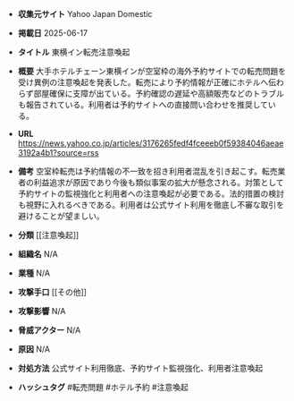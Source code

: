 - **収集元サイト**
Yahoo Japan Domestic

- **掲載日**
2025-06-17

- **タイトル**
東横イン転売注意喚起

- **概要**
大手ホテルチェーン東横インが空室枠の海外予約サイトでの転売問題を受け異例の注意喚起を発表した。転売により予約情報が正確にホテルへ伝わらず部屋確保に支障が出ている。予約確認の遅延や高額販売などのトラブルも報告されている。利用者は予約サイトへの直接問い合わせを推奨している。

- **URL**
https://news.yahoo.co.jp/articles/3176265fedf4fceeeb0f59384046aeae3192a4b1?source=rss

- **備考**
空室枠転売は予約情報の不一致を招き利用者混乱を引き起こす。転売業者の利益追求が原因であり今後も類似事案の拡大が懸念される。対策として予約サイトの監視強化と利用者への注意喚起が必要である。法的措置の検討も視野に入れるべきである。利用者は公式サイト利用を徹底し不審な取引を避けることが望ましい。

- **分類**
[[注意喚起]]

- **組織名**
N/A

- **業種**
N/A

- **攻撃手口**
[[その他]]

- **攻撃影響**
N/A

- **脅威アクター**
N/A

- **原因**
N/A

- **対処方法**
公式サイト利用徹底、予約サイト監視強化、利用者注意喚起

- **ハッシュタグ**
#転売問題 #ホテル予約 #注意喚起
